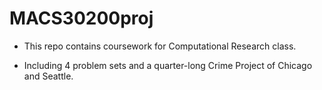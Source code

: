 # MACS30200proj

- This repo contains coursework for Computational Research class.  

- Including 4 problem sets and a quarter-long Crime Project of Chicago and Seattle.
